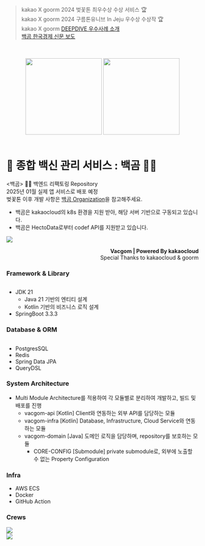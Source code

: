 > kakao X goorm 2024 벚꽃톤 최우수상 수상 서비스 🏆<br>
> kakao X goorm 2024 구름톤유니브 In Jeju 우수상 수상작 🏆<br>
> kakao X goorm [DEEPDIVE 우수사례 소개](https://deepdive.goorm.io/4f838374-1a46-4f2d-852b-3915b336c76c)<br>
> [백곰 한국경제 신문 보도](https://www.hankyung.com/article/202404260197i)

<br>
<br>

<div align="center">
  <img src="https://github.com/user-attachments/assets/153f2cdc-b9d1-43ea-b3f1-266697450920" height=200px>
  <img src="https://github.com/user-attachments/assets/abbc86e2-2aa6-4f84-999a-049d8e0dd73f" height=200px>
</div>

<br>

# 💉 종합 백신 관리 서비스 : 백곰 🐻‍❄️

<백곰> 🐻‍❄️ 백엔드 리팩토링 Repository<br>
2025년 01월 실제 앱 서비스로 배포 예정<br>
벚꽃톤 이후 개발 사항은 [백곰 Organization](https://github.com/VACGOM)을 참고해주세요.

- 백곰은 kakaocloud의 k8s 환경을 지원 받아, 해당 서버 기반으로 구동되고 있습니다.
- 백곰은 HectoData로부터 codef API를 지원받고 있습니다.

![](https://github.com/goormthon-Univ/2024_BEOTKKOTTHON_TEAM_4_FE/assets/53892427/c89039ca-a866-452c-b372-79537abbc4d0)

<div align="right">
  <b>Vacgom | Powered By kakaocloud</b><br>
  Special Thanks to kakaocloud & goorm
</div>

### Framework & Library

<img src="https://skillicons.dev/icons?i=spring,java,kotlin" alt=""/>

- JDK 21
    - Java 21 기반의 엔티티 설계
    - Kotlin 기반의 비즈니스 로직 설계
- SpringBoot 3.3.3

### Database & ORM

<img src="https://skillicons.dev/icons?i=postgres,redis" alt=""/>

- PostgresSQL
- Redis
- Spring Data JPA
- QueryDSL

### System Architecture

- Multi Module Architecture를 적용하여 각 모듈별로 분리하여 개발하고, 빌드 및 배포를 진행
    - vacgom-api [Kotlin]
      Client와 연동하는 외부 API를 담당하는 모듈
    - vacgom-infra [Kotlin]
      Database, Infrastructure, Cloud Service와 연동하는 모듈
    - vacgom-domain [Java]
      도메인 로직을 담당하며, repository를 보호하는 모듈
        - CORE-CONFIG [Submodule]
          private submodule로, 외부에 노출할 수 없는 Property Configuration

### Infra

- AWS ECS
- Docker
- GitHub Action

### Crews

<img src="https://velog.velcdn.com/images/h-beeen/post/2f507c1b-456e-4927-926d-57721ebe0c7c/image.png"/>

<br>

<img src="https://velog.velcdn.com/images/h-beeen/post/e3ff94cc-f746-490c-8621-14016cca4fb1/image.png"/>
